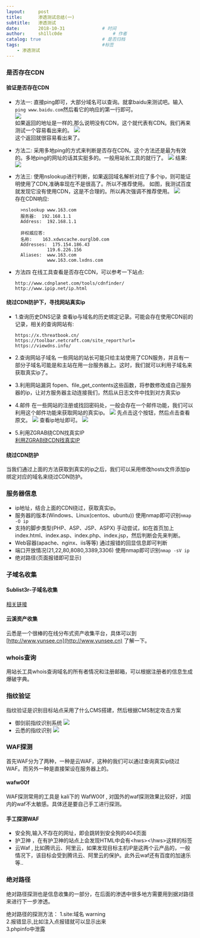 ```yaml
---
layout:     post
title:      渗透测试总结(一)
subtitle:   渗透测试
date:       2018-10-31				# 时间
author:     sh1llc0de					# 作者
catalog: true 						# 是否归档
tags:								#标签
    - 渗透测试
---
```



### 是否存在CDN
#### 验证是否存在CDN
- 方法一:
直接ping即可，大部分域名可以查询。就拿baidu来测试吧。输入`ping www.baidu.com`然后看它的响应的第一行即可。  
![](http://p0.qhimg.com/t01ca4c4fa9e6a1f299.png)  
如果返回的地址是一样的,那么说明没有CDN，这个就代表有CDN。我们再来测试一个容易看出来的。
![](http://p0.qhimg.com/t01269995b590d4168f.png)  
这个返回就很容易看出来了。

- 方法二:
采用多地ping的方式来判断是否存在CDN。这个方法还是最为有效的。多地ping的网址的话其实挺多的。一般用站长工具的就行了。
![](http://p0.qhimg.com/t01a31d8daccc839528.png)
结果:
![](http://p0.qhimg.com/t0193fd1b64aa082e14.png)

- 方法三:
使用nslookup进行判断，如果返回域名解析对应了多个ip，则可能证明使用了CDN,准确率现在不是很高了。所以不推荐使用。
如图，我测试百度就发现它没有使用CDN，这是不合理的。所以再次强调不推荐使用。
![](http://p0.qhimg.com/t01ae437048b3ec4c46.png)  
存在CDN响应:
  ```
    >nslookup www.163.com
    服务器:  192.168.1.1
    Address:  192.168.1.1

    非权威应答:
    名称:    163.xdwscache.ourglb0.com
    Addresses:  175.154.186.43
              119.6.226.156
    Aliases:  www.163.com
              www.163.com.lxdns.com
  ```
- 方法四
在线工具查看是否存在CDN，可以参考一下站点:
    ```
    http://www.cdnplanet.com/tools/cdnfinder/
    http://www.ipip.net/ip.html
    ```

#### 绕过CDN防护下，寻找网站真实ip
- 1.查询历史DNS记录
查看ip与域名的历史绑定记录。可能会存在使用CDN前的记录，相关的查询网站有:
    ```
    https://x.threatbook.cn/
    https://toolbar.netcraft.com/site_report?url=
    https://viewdns.info/
    ```
- 2.查询网站子域名
一些网站的站长可能只给主站使用了CDN服务，并且有一部分子域名可能是和主站在用一台服务器上。这时，我们就可以利用子域名来获取真实ip了。

- 3.利用网站漏洞
fopen、file_get_contents这些函数，将参数修改成自己服务器的ip，让对方服务器主动连接我们，然后从日志文件中找到对方真实ip

- 4.邮件
在一些网站的注册或找回密码处，一般会存在一个邮件功能，我们可以利用这个邮件功能来获取网站的真实ip。
![](http://p0.qhimg.com/t01aa7fdd016c3fc45a.png)
先点击这个按钮，然后点击查看原文。
![](http://p0.qhimg.com/t01cb3d2e3ebc9c7df7.png)
查看ip地址即可。
![](http://p0.qhimg.com/t0196b5a4c893ba7ee5.png)

- 5.利用ZGRAB绕CDN找真实IP  
    [利用ZGRAB绕CDN找真实IP](https://www.t00ls.net/articles-40631.html)

#### 绕过CDN防护
当我们通过上面的方法获取到真实的ip之后，我们可以采用修改hosts文件添加ip绑定对应的域名来绕过CDN防护。

### 服务器信息
- ip地址，结合上面的CDN绕过，获取真实ip。
- 服务器的版本(Windows、Linux(centos、ubuntu))
使用nmap即可识别`nmap -O ip`
- 支持的脚步类型(PHP、ASP、JSP、ASPX)
手动尝试，如在首页加上index.html、index.asp、index.php、index.jsp，然后判断会先来判断。
- Web容器(apache、nginx、iis等等)
通过报错的回显信息即可判断
- 端口开放情况(21,22,80,8080,3389,3306)
使用nmap即可识别`nmap -sV ip`
- 绝对路径(页面报错即可显示)

### 子域名收集
#### Sublist3r-子域名收集
[相关链接](https://www.freebuf.com/sectool/90584.html)

#### 云溪资产收集
云悉是一个很棒的在线分布式资产收集平台，具体可以到 [http://www.yunsee.cn](http://www.yunsee.cn) 了解一下。

### whois查询
用站长工具whois查询域名的所有者情况和注册邮箱，可以根据注册者的信息生成爆破字典。

### 指纹验证
指纹验证是识别目标站点采用了什么CMS搭建，然后根据CMS制定攻击方案

- 御剑前指纹识别系统
![](http://sh1llc0de.oss-cn-beijing.aliyuncs.com/blog/2018-10-31-010139.png)
- 云悉的指纹识别
![](http://sh1llc0de.oss-cn-beijing.aliyuncs.com/blog/2018-10-31-010238.png)

### WAF探测
首先WAF分为了两种，一种是云WAF，这种的我们可以通过查询真实ip绕过WAF。而另外一种是直接架设在服务器上的。

#### wafw00f
WAF探测常用的工具是 kali下的 WafW00f , 对国外的waf探测效果比较好，对国内的waf不太敏感。具体还是要自己手工进行探测。

#### 手工探测WAF
- 安全狗,输入不存在的网址，即会跳转到安全狗的404页面
- 护卫神 ，在有护卫神的站点上会发现HTML中会有\<hws>\<\hws>这样的标签
- 云Waf , 比如腾讯云、阿里云，如果发现目标主机IP是这两个云产品的，一般情况下，该目标会受到腾讯云、阿里云的保护。此外云waf还有百度的加速乐等..

### 绝对路径
绝对路径探测也是信息收集的一部分，在后面的渗透中很多地方需要用到据对路径来进行下一步渗透。

绝对路径的探测方法：
    1.site:域名 warning   
    2.报错显示,比如注入点报错就可以显示出来  
    3.phpinfo中泄露
